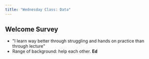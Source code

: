 ```yaml
---
title: "Wednesday Class: Data"
---
```


## Welcome Survey

- "I learn way better through struggling and hands on practice than through lecture"
- Range of background: help each other. **Ed**
